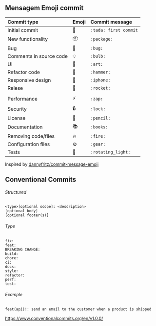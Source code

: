 ## Mensagem Emoji commit

| Commit type                 | Emoji              |Commit message        |
|:----------------------------|:-------------------|:---------------------|
| Initial commit              | :tada:             |`:tada: first commit` |
| New functionality           | :package:          |`:package:  `         |
| Bug                         | :bug:              |`:bug:`               |
| Comments in source code     | :bulb:             |`:bulb:`              |
| UI                          | :art:              |`:art:`               |
| Refactor code               | :hammer:           |`:hammer:`            |
| Responsive design           | :iphone:           |`:iphone:`            |
| Relese                      | :rocket:           |`:rocket:`            |
| |
| Performance                 | :zap:              |`:zap:`               |
| Security                    | :lock:             |`:lock:`              |
| License                     | :pencil:           |`:pencil:`            |
| Documentation               | :books:            |`:books:`             |
| Removing code/files         | :fire:             |`:fire:`              |
| Configuration files         | :gear:             |`:gear:`              |
| Tests                       | :rotating_light:   |`:rotating_light:`    |

Inspired by [dannyfritz/commit-message-emoji](https://github.com/dannyfritz/commit-message-emoji)


## Conventional Commits

###### Structured

```
<type>[optional scope]: <description>
[optional body]
[optional footer(s)]
```

###### Type

```
fix:
feat:
BREAKING CHANGE:
build:
chore:
ci:
docs:
style:
refactor:
perf:
test:
```

###### Example

```
feat(api)!: send an email to the customer when a product is shipped
```

https://www.conventionalcommits.org/en/v1.0.0/
